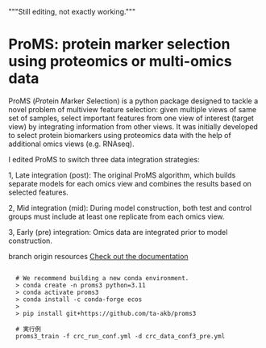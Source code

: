 """Still editing, not exactly working."""

# ProMS: protein marker selection using proteomics or multi-omics data

ProMS (*Pro*tein *M*arker *S*election) is a python package designed to tackle a novel problem of multiview
feature selection: given multiple views of same set of samples,
select important features from one view of interest (target view) by integrating
information from other views. It was initially developed to select protein
biomarkers using proteomics data with the help of additional omics views
(e.g. RNAseq).


I edited ProMS to switch three data integration strategies:

1, Late integration (post): The original ProMS algorithm, 
  which builds separate models for each omics view and combines the results based on selected features.

2, Mid integration (mid): During model construction,
  both test and control groups must include at least one replicate from each omics view.

3, Early (pre) integration: Omics data are integrated prior to model construction.


branch origin resources
[Check out the documentation](http://docs.zhang-lab.org/proms/)




<pre><code>
  # We recommend building a new conda environment.
  > conda create -n proms3 python=3.11
  > conda activate proms3
  > conda install -c conda-forge ecos
  > 
  > pip install git+https://github.com/ta-akb/proms3 
  
  # 実行例 
  proms3_train -f crc_run_conf.yml -d crc_data_conf3_pre.yml
</code></pre>
